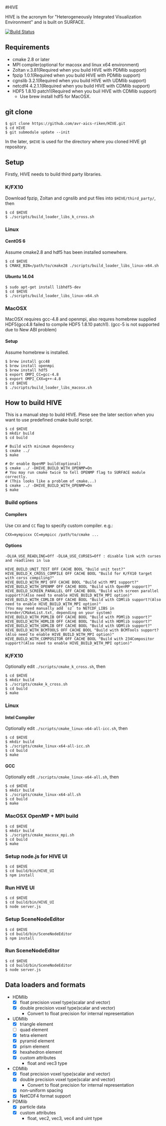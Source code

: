 #HIVE

HIVE is the acronym for "Heterogeneously Integrated Visualization Environment" and is built on SURFACE.

[![Build Status](https://travis-ci.org/avr-aics-riken/HIVE.svg?branch=master)](https://travis-ci.org/avr-aics-riken/HIVE)

## Requirements

* cmake 2.8 or later
* MPI compiler(optional for macosx and linux x64 environment)
* Zoltan v.3.81(Required when you build HIVE with PDMlib support)
* fpzip 1.0.1(Required when you build HIVE with PDMlib support)
* cgnslib 3.2.1(Required when you build HIVE with UDMlib support)
* netcdf4 4.2.1.1(Required when you build HIVE with CDMlib support)
* HDF5 1.8.10 patch1(Required when you buil HIVE with CDMlib support)
  * Use brew install hdf5 for MacOSX.

## git clone

    $ git clone https://github.com/avr-aics-riken/HIVE.git
    $ cd HIVE
    $ git submodule update --init

In the later, `$HIVE` is used for the directory where you cloned HIVE git repository.
	
## Setup

Firstly, HIVE needs to build third party libraries.

### K/FX10

Download fpzip, Zoltan and cgnslib and put files into `$HIVE/third_party/`, then

    $ cd $HIVE
    $ ./scripts/build_loader_libs_k_cross.sh

### Linux

#### CentOS 6

Assume cmake2.8 and hdf5 has been installed somewhere.

    $ cd $HIVE
    $ CMAKE_BIN=/path/to/cmake28 ./scripts/build_loader_libs_linux-x64.sh

#### Ubuntu 14.04

    $ sudo apt-get install libhdf5-dev
    $ cd $HIVE
    $ ./scripts/build_loader_libs_linux-x64.sh

### MacOSX

MacOSX requires gcc-4.8 and openmpi, also requres homebrew supplied HDF5(gcc4.8 failed to compile HDF5 1.8.10 patch1).
(gcc-5 is not supported due to New ABI problem)

#### Setup

Assume homebrew is installed.

    $ brew install gcc48
    $ brew install openmpi
    $ brew install hdf5
    $ export OMPI_CC=gcc-4.8
    $ export OMPI_CXX=g++-4.8
    $ cd $HIVE
    $ ./scripts/build_loader_libs_macosx.sh


## How to build HIVE

This is a manual step to build HIVE. Plese see the later section when you want to use predefined cmake build script.

    $ cd $HIVE
    $ mkdir build
    $ cd build

    # Build with minimum dependency
    $ cmake ../
    $ make

    # Or enable OpenMP build(optional)
    $ cmake ../ -DHIVE_BUILD_WITH_OPENMP=On
    # You may run cmake twice to tell OPENMP flag to SURFACE module correctly.
    # (This looks like a problem of cmake...)
    $ cmake ../ -DHIVE_BUILD_WITH_OPENMP=On
    $ make

### Build options

#### Compilers

Use `CXX` and `CC` flag to specify custom compiler. e.g.:

    CXX=mympicxx CC=mympicc /path/to/cmake ...

#### Options

    -DLUA_USE_READLINE=Off -DLUA_USE_CURSES=Off : disable link with curses and readlines in lua

    HIVE_BUILD_UNIT_TEST OFF CACHE BOOL "Build unit test?"
    HIVE_BUILD_K_CROSS_COMPILE OFF CACHE BOOL "Build for K/FX10 target with corss compiling?"
    HIVE_BUILD_WITH_MPI OFF CACHE BOOL "Build with MPI support?"
    HIVE_BUILD_WITH_OPENMP OFF CACHE BOOL "Build with OpenMP support?"
    HIVE_BUILD_SCREEN_PARALLEL OFF CACHE BOOL "Build with screen parallel support?(Also need to enable HIVE_BUILD_WITH_MPI option)"
    HIVE_BUILD_WITH_CDMLIB OFF CACHE BOOL "Build with CDMlib support?(Also need to enable HIVE_BUILD_WITH_MPI option)"
    (You may need manually add `sz` to NETCDF_LIBS in hrender/CMakeList.txt, depending on your system)
    HIVE_BUILD_WITH_PDMLIB OFF CACHE BOOL "Build with PDMlib support?"
    HIVE_BUILD_WITH_HDMLIB OFF CACHE BOOL "Build with HDMlib support?"
    HIVE_BUILD_WITH_UDMLIB OFF CACHE BOOL "Build with UDMlib support?"
    HIVE_BUILD_WITH_BCMTOOLS OFF CACHE BOOL "Build with BCMTools support?(Also need to enable HIVE_BUILD_WITH_MPI option)"
    HIVE_BUILD_WITH_COMPOSITOR OFF CACHE BOOL "Build with 234Compositor support?(Also need to enable HIVE_BUILD_WITH_MPI option)"

### K/FX10

Optionally edit `./scripts/cmake_k_cross.sh`, then

    $ cd $HIVE 
    $ mkdir build
    $ ./scripts/cmake_k_cross.sh
    $ cd build
    $ make

### Linux

#### Intel Compiler

Optionally edit `./scripts/cmake_linux-x64-all-icc.sh`, then

    $ cd $HIVE 
    $ mkdir build
    $ ./scripts/cmake_linux-x64-all-icc.sh
    $ cd build
    $ make

#### GCC

Optionally edit `./scripts/cmake_linux-x64-all.sh`, then

    $ cd $HIVE 
    $ mkdir build
    $ ./scripts/cmake_linux-x64-all.sh
    $ cd build
    $ make

### MacOSX OpenMP + MPI build

    $ cd $HIVE
    $ mkdir build
    $ ./scripts/cmake_macosx_mpi.sh
    $ cd build
    $ make
    
### Setup node.js for HIVE UI

    $ cd $HIVE
    $ cd build/bin/HIVE_UI
    $ npm install
    
### Run HIVE UI

    $ cd $HIVE
    $ cd build/bin/HIVE_UI
    $ node server.js
    

### Setup SceneNodeEditor

    $ cd $HIVE
    $ cd build/bin/SceneNodeEditor
    $ npm install
    
### Run SceneNodeEditor

    $ cd $HIVE
    $ cd build/bin/SceneNodeEditor
    $ node server.js

## Data loaders and formats

* HDMlib
  * [x] float precision voxel type(scalar and vector)
  * [x] double precision voxel type(scalar and vector)
    * Convert to float precision for internal representation

* UDMlib
  * [x] triangle element
  * [ ] quad element
  * [x] tetra element
  * [x] pyramid element
  * [x] prism element
  * [x] hexahedron element
  * [x] custom attributes
    * float and vec3 type

* CDMlib
  * [x] float precision voxel type(scalar and vector)
  * [x] double precision voxel type(scalar and vector)
    * Convert to float precision for internal representation
  * [x] non-uniform spacing 
  * [x] NetCDF4 format support

* PDMlib
  * [x] particle data
  * [x] custom attributes
    * float, vec2, vec3, vec4 and uint type

